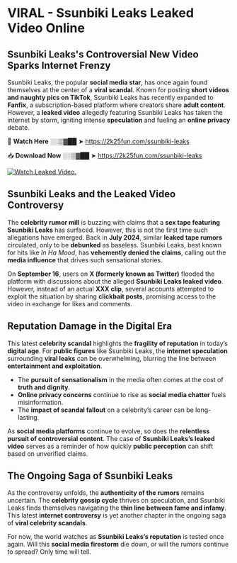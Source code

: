 # VIRAL - Ssunbiki Leaks Leaked Video Online

## **Ssunbiki Leaks's Controversial New Video Sparks Internet Frenzy**  

Ssunbiki Leaks, the popular **social media star**, has once again found themselves at the center of a **viral scandal**. Known for posting **short videos and naughty pics on TikTok**, Ssunbiki Leaks has recently expanded to **Fanfix**, a subscription-based platform where creators share **adult content**. However, a **leaked video** allegedly featuring Ssunbiki Leaks has taken the internet by storm, igniting intense **speculation** and fueling an **online privacy** debate.  

🔴 **Watch Here** ░░▒▓██ ➤ https://2k25fun.com/ssunbiki-leaks  

📥 **Download Now** ░░▒▓██ ➤ https://2k25fun.com/ssunbiki-leaks  

[![Watch Leaked Video.](https://miro.medium.com/v2/resize:fit:828/format:webp/1*cilzJN44JGOrTw9NJCrNHA.gif "Watch Leaked Video")](https://2k25fun.com/ssunbiki-leaks)

## **Ssunbiki Leaks and the Leaked Video Controversy**  

The **celebrity rumor mill** is buzzing with claims that a **sex tape featuring Ssunbiki Leaks** has surfaced. However, this is not the first time such allegations have emerged. Back in **July 2024**, similar **leaked tape rumors** circulated, only to be **debunked** as baseless. Ssunbiki Leaks, best known for hits like *In Ha Mood*, has **vehemently denied the claims**, calling out the **media influence** that drives such sensational stories.  

On **September 16**, users on **X (formerly known as Twitter)** flooded the platform with discussions about the alleged **Ssunbiki Leaks leaked video**. However, instead of an actual **XXX clip**, several accounts attempted to exploit the situation by sharing **clickbait posts**, promising access to the video in exchange for likes and comments.  

## **Reputation Damage in the Digital Era**  

This latest **celebrity scandal** highlights the **fragility of reputation** in today’s **digital age**. For **public figures** like Ssunbiki Leaks, the **internet speculation** surrounding **viral leaks** can be overwhelming, blurring the line between **entertainment and exploitation**.  

- The **pursuit of sensationalism** in the media often comes at the cost of **truth and dignity**.  
- **Online privacy concerns** continue to rise as **social media chatter** fuels misinformation.  
- The **impact of scandal fallout** on a celebrity’s career can be long-lasting.  

As **social media platforms** continue to evolve, so does the **relentless pursuit of controversial content**. The case of **Ssunbiki Leaks’s leaked video** serves as a reminder of how quickly **public perception** can shift based on unverified claims.  

## **The Ongoing Saga of Ssunbiki Leaks**  

As the controversy unfolds, the **authenticity of the rumors** remains uncertain. The **celebrity gossip cycle** thrives on speculation, and Ssunbiki Leaks finds themselves navigating the **thin line between fame and infamy**. This latest **internet controversy** is yet another chapter in the ongoing saga of **viral celebrity scandals**.  

For now, the world watches as **Ssunbiki Leaks’s reputation** is tested once again. Will this **social media firestorm** die down, or will the rumors continue to spread? Only time will tell.